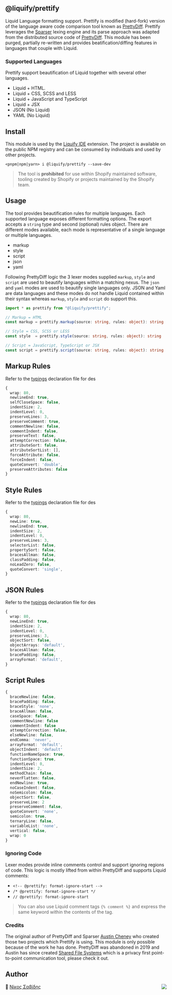 ## @liquify/prettify

Liquid Language formatting support. Prettify is modified (hard-fork) version of the language aware code comparison tool known as [PrettyDiff](https://github.com/prettydiff/prettydiff). Prettify leverages the [Sparser](https://github.com/unibeautify/sparser) lexing engine and its parse approach was adapted from the distributed source code of [PrettyDiff](https://github.com/prettydiff/prettydiff). This module has been purged, partially re-written and provides beatification/diffing features in languages that couple with Liquid.

### Supported Languages

Prettify support beautification of Liquid together with several other languages.

- Liquid + HTML.
- Liquid + CSS, SCSS and LESS
- Liquid + JavaScript and TypeScript
- Liquid + JSX
- JSON (No Liquid)
- YAML (No Liquid)

## Install

This module is used by the [Liquify IDE](https://liquify.dev) extension. The project is available on the public NPM registry and can be consumed by individuals and used by other projects.

```cli
<pnpm|npm|yarn> i @liquify/prettify --save-dev
```

> The tool is **prohibited** for use within Shopify maintained software, tooling created by Shopify or projects maintained by the Shopify team.

## Usage

The tool provides beautification rules for multiple languages. Each supported language exposes different formatting options. The export accepts a `string` type and second (optional) rules object. There are different modes available, each mode is representative of a single language or multiple languages.

- markup
- style
- script
- json
- yaml

Following PrettyDiff logic the 3 lexer modes supplied `markup`, `style` and `script` are used to beautify languages within a matching nexus. The `json` and `yaml` modes are used to beautify single languages only. JSON and Yaml are data languages and these modes do not handle Liquid contained within their syntax whereas `markup`, `style` and `script` do support this.

```typescript
import * as prettify from "@liquify/prettify";

// Markup = HTML
const markup = prettify.markup(source: string, rules: object): string

// Style = CSS, SCSS or LESS
const style  = prettify.style(source: string, rules: object): string

// Script = JavaScript, TypeScript or JSX
const script = prettify.script(source: string, rules: object): string

```

## Markup Rules

Refer to the [typings](#) declaration file for des

```ts
{
  wrap: 80,
  newlineEnd: true,
  selfCloseSpace: false,
  indentSize: 2,
  indentLevel: 0,
  preserveLines: 3,
  preserveComment: true,
  commentNewline: false,
  commentIndent: false,
  preserveText: false,
  attemptCorrection: false,
  attributeSort: false,
  attributeSortList: [],
  forceAttribute: false,
  forceIndent: false,
  quoteConvert: 'double',
  preserveAttributes: false
}
```

## Style Rules

Refer to the [typings](#) declaration file for des

```ts
{
  wrap: 80,
  newLine: true,
  newlineEnd: true,
  indentSize: 2,
  indentLevel: 0,
  preserveLines: 3,
  selectorList: false,
  propertySort: false,
  bracesAllman: false,
  classPadding: false,
  noLeadZero: false,
  quoteConvert: 'single',
}
```

## JSON Rules

Refer to the [typings](#) declaration file for des

```ts
{
  wrap: 80,
  newLineEnd: true,
  indentSize: 2,
  indentLevel: 0,
  preserveLines: 3,
  objectSort: false,
  objectArrays: 'default',
  bracesAllman: false,
  bracePadding: false,
  arrayFormat: 'default',
}
```

## Script Rules

```ts
{
  braceNewline: false,
  bracePadding: false,
  braceStyle: 'none',
  braceAllman: false,
  caseSpace: false,
  commentNewline: false
  commentIndent: false
  attemptCorrection: false,
  elseNewline: false,
  endComma: 'never',
  arrayFormat: 'default',
  objectIndent: 'default'
  functionNameSpace: true,
  functionSpace: true,
  indentLevel: 0,
  indentSize: 2,
  methodChain: false,
  neverFlatten: false,
  endNewline: true,
  noCaseIndent: false,
  noSemicolon: false,
  objectSort: false,
  preserveLine: 2
  preserveComment: false,
  quoteConvert: 'none',
  semicolon: true,
  ternaryLine: false,
  variableList: 'none',
  vertical: false,
  wrap: 0
}
```

### Ignoring Code

Lexer modes provide inline comments control and support ignoring regions of code. This logic is mostly lifted from within PrettyDiff and supports Liquid comments:

- `<!-- @prettify: format-ignore-start -->`
- `/* @prettify: format-ignore-start */`
- `// @prettify: format-ignore-start`

> You can also use Liquid comment tags `{% comment %}` and express the same keyword within the contents of the tag.

### Credits

The original author of PrettyDiff and Sparser [Austin Cheney](https://github.com/prettydiff) who created those two projects which Prettify is using. This module is only possible because of the work he has done. PrettyDiff was abandoned in 2019 and Austin has since created [Shared File Systems](https://github.com/prettydiff/share-file-systems) which is a privacy first point-to-point communication tool, please check it out.

## Author

🥛 [Νίκος Σαβίδης](mailto:nicos@gmx.com) <img align="right" src="https://img.shields.io/badge/-@sisselsiv-1DA1F2?logo=twitter&logoColor=fff" />
